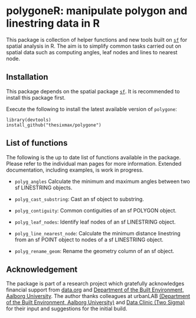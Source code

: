 # **polygoneR:** manipulate polygon and linestring data in R

This package is collection of helper functions and new tools built on [`sf`](https://github.com/r-spatial/sf) for spatial analysis in R. The aim is to simplify common tasks carried out on spatial data such as computing angles, leaf nodes and lines to nearest node.

## Installation

This package depends on the spatial package [`sf`](https://github.com/r-spatial/sf). It is recommended to install this package first.

Execute the following to install the latest available version of `polygone`:

    library(devtools)
    install_github("thesixmax/polygone")

## List of functions

The following is the up to date list of functions available in the package. Please refer to the individual man pages for more information. Extended documentation, including examples, is work in progress.

-   `polyg_angles` Calculate the minimum and maximum angles between two sf LINESTRING objects.

-   `polyg_cast_substring`: Cast an sf object to substring.

-   `polyg_contiguity`: Common contiguities of an sf POLYGON object.

-   `polyg_leaf_nodes`: Identify leaf nodes of an sf LINESTRING object.

-   `polyg_line_nearest_node`: Calculate the minimum distance linestring from an sf POINT object to nodes of a sf LINESTRING object.

-   `polyg_rename_geom`: Rename the geometry column of an sf object.

## Acknowledgement

The package is part of a research project which gratefully acknowledges financial support from [data.org](https://data.org) and [Department of the Built Environment, Aalborg University](https://www.en.build.aau.dk). The author thanks colleagues at urbanLAB [(Department of the Built Environment, Aalborg University)](https://www.en.build.aau.dk) and [Data Clinic (Two Sigma)](https://dataclinic.twosigma.com) for their input and suggestions for the initial build.